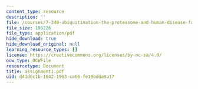 ```yaml
---
content_type: resource
description: ''
file: /courses/7-340-ubiquitination-the-proteasome-and-human-disease-fall-2004/d41d6c1b16421963ca66fe19bdda9a17_assignment1.pdf
file_size: 196226
file_type: application/pdf
hide_download: true
hide_download_original: null
learning_resource_types: []
license: https://creativecommons.org/licenses/by-nc-sa/4.0/
ocw_type: OCWFile
resourcetype: Document
title: assignment1.pdf
uid: d41d6c1b-1642-1963-ca66-fe19bdda9a17
---
```

